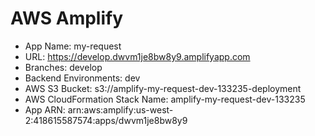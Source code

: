 # AWS Amplify

- App Name: my-request
- URL: https://develop.dwvm1je8bw8y9.amplifyapp.com
- Branches: develop
- Backend Environments: dev
- AWS S3 Bucket: s3://amplify-my-request-dev-133235-deployment
- AWS CloudFormation Stack Name: amplify-my-request-dev-133235
- App ARN: arn:aws:amplify:us-west-2:418615587574:apps/dwvm1je8bw8y9
